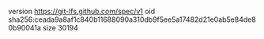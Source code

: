 version https://git-lfs.github.com/spec/v1
oid sha256:ceada9a8af1c840b11688090a310db9f5ee5a17482d21e0ab5e84de80b90041a
size 30194

